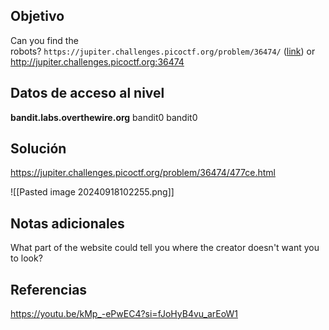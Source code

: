 
## Objetivo
Can you find the robots? `https://jupiter.challenges.picoctf.org/problem/36474/` ([link](https://jupiter.challenges.picoctf.org/problem/36474/)) or http://jupiter.challenges.picoctf.org:36474

## Datos de acceso al nivel
**bandit.labs.overthewire.org**
bandit0
bandit0

## Solución
https://jupiter.challenges.picoctf.org/problem/36474/477ce.html

![[Pasted image 20240918102255.png]]

## Notas adicionales
What part of the website could tell you where the creator doesn't want you to look?
## Referencias
https://youtu.be/kMp_-ePwEC4?si=fJoHyB4vu_arEoW1


